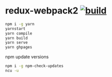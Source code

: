 # redux-webpack2 [![build](https://travis-ci.org/daggerok/react.svg?branch=redux-webpack2)](https://travis-ci.org/daggerok/react)

```bash
npm i -g yarn
yarnstart
yarn compile
yarn build
yarn serve
yarn ghpages
```

npm update versions

```bash
npm i -g npm-check-updates
ncu -u
```
